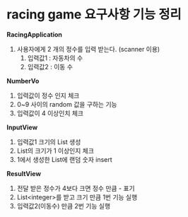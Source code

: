 # racing game 요구사항 기능 정리

**RacingApplication**
1. 사용자에게 2 개의 정수를 입력 받는다. (scanner 이용)
    1. 입력값1 : 자동차의 수
    1. 입력값2 : 이동 수

**NumberVo**
1. 입력값이 정수 인지 체크
1. 0~9 사이의 random 값을 구하는 기능
1. 입력값이 4 이상인치 체크 
    
**InputView**    
1. 입력값1 크기의 List 생성
1. List의 크기가 1 이상인지 체크
1. 1에서 생성한 List에 랜덤 숫자 insert

**ResultView**
1. 전달 받은 정수가 4보다 크면 정수 만큼 - 표기
1. List\<integer>를 받고 크기 만큼 1번 기능 실행
1. 입력값2(이동수) 만큼 2번 기능 실행